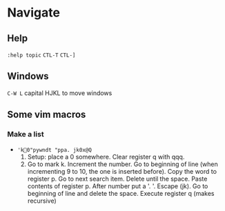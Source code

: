 # Navigate
## Help

`:help topic`
`CTL-T`
`CTL-]`

## Windows

`C-W L`  capital HJKL to move windows


## Some vim macros
### Make a list
*  `'k0"pywndt "ppa. jk0x@Q`
    1.  Setup: place a 0 somewhere. Clear register q with qqq.
    2.  Go to mark k.  Increment the number. Go to beginning of line (when incrementing 9 to 10, the one is inserted before).
        Copy the word to register p. Go to next search item. Delete until the space. Paste contents of register p. 
        After number put a '. '. Escape (jk). Go to beginning of line and delete the space. Execute register q (makes recursive)
